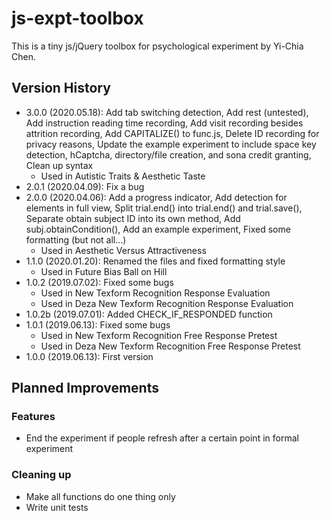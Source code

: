 # js-expt-toolbox
This is a tiny js/jQuery toolbox for psychological experiment by Yi-Chia Chen.

## Version History
- 3.0.0 (2020.05.18): Add tab switching detection,
                      Add rest (untested),
                      Add instruction reading time recording,
                      Add visit recording besides attrition recording,
                      Add CAPITALIZE() to func.js,
                      Delete ID recording for privacy reasons,
                      Update the example experiment to include space key detection, hCaptcha, directory/file creation, and sona credit granting,
                      Clean up syntax
    - Used in Autistic Traits & Aesthetic Taste
- 2.0.1 (2020.04.09): Fix a bug
- 2.0.0 (2020.04.06): Add a progress indicator,
                      Add detection for elements in full view,
                      Split trial.end() into trial.end() and trial.save(),
                      Separate obtain subject ID into its own method,
                      Add subj.obtainCondition(),
                      Add an example experiment,
                      Fixed some formatting (but not all...)
    - Used in Aesthetic Versus Attractiveness
- 1.1.0 (2020.01.20): Renamed the files and fixed formatting style
    - Used in Future Bias Ball on Hill
- 1.0.2 (2019.07.02): Fixed some bugs
    - Used in New Texform Recognition Response Evaluation
    - Used in Deza New Texform Recognition Response Evaluation
- 1.0.2b (2019.07.01): Added CHECK_IF_RESPONDED function
- 1.0.1 (2019.06.13): Fixed some bugs
    - Used in New Texform Recognition Free Response Pretest
    - Used in Deza New Texform Recognition Free Response Pretest
- 1.0.0 (2019.06.13): First version

## Planned Improvements

### Features
- End the experiment if people refresh after a certain point in formal experiment

### Cleaning up
- Make all functions do one thing only
- Write unit tests